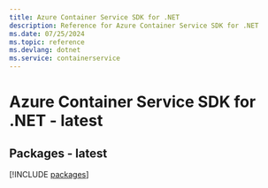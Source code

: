 ```yaml
---
title: Azure Container Service SDK for .NET
description: Reference for Azure Container Service SDK for .NET
ms.date: 07/25/2024
ms.topic: reference
ms.devlang: dotnet
ms.service: containerservice
---
```

# Azure Container Service SDK for .NET - latest
## Packages - latest
[!INCLUDE [packages](container-service-index.md)]